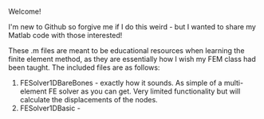 Welcome!

I'm new to Github so forgive me if I do this weird - but I wanted to share my Matlab code with those interested!

These .m files are meant to be educational resources when learning the finite element method, as they are essentially how I wish my FEM class had been taught. The included files are as follows:

1. FESolver1DBareBones - exactly how it sounds. As simple of a multi-element FE solver as you can get. Very limited functionality but will calculate the displacements of the nodes.
2. FESolver1DBasic - 
